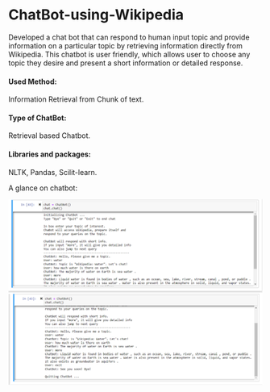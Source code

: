 # ChatBot-using-Wikipedia 

Developed a chat bot that can respond to human input topic and provide information on a particular topic by retrieving information directly from Wikipedia. This chatbot is user friendly, which allows user to choose any topic they desire and present a short information or detailed response.

#### Used Method: 
Information Retrieval from Chunk of text.

#### Type of ChatBot: 
Retrieval based Chatbot.

#### Libraries and packages: 
NLTK, Pandas, Scilit-learn.

A glance on chatbot:

![Alt text](Screenshot%20(443).png?raw=true "Starting chat with chatbot")
![Alt text](Screenshot%20(444).png?raw=true "Quitting chat with chatbot")






















